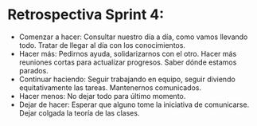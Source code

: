 
# Retrospectiva Sprint 4:


- Comenzar a hacer: Consultar nuestro día a día, como vamos llevando todo. Tratar de llegar al día con los conocimientos.
- Hacer más: Pedirnos ayuda, solidarizarnos con el otro. Hacer más reuniones cortas para actualizar progresos. Saber dónde estamos parados.
- Continuar haciendo: Seguir trabajando en equipo, seguir diviendo equitativamente las tareas. Mantenernos comunicados.
- Hacer menos: No dejar todo para último momento.
- Dejar de hacer: Esperar que alguno tome la iniciativa de comunicarse. Dejar colgada la teoría de las clases.

